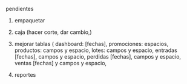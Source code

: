 pendientes
1. empaquetar

1. caja (hacer corte, dar cambio,)

2. mejorar tablas (
    dashboard: [fechas],
    promociones: espacios, 
    productos: campos y espacio,
    lotes: campos y espacio,
    entradas [fechas], campos y espacio,
    perdidas [fechas], campos y espacio,
    ventas [fechas] y campos y espacio,

3. reportes

